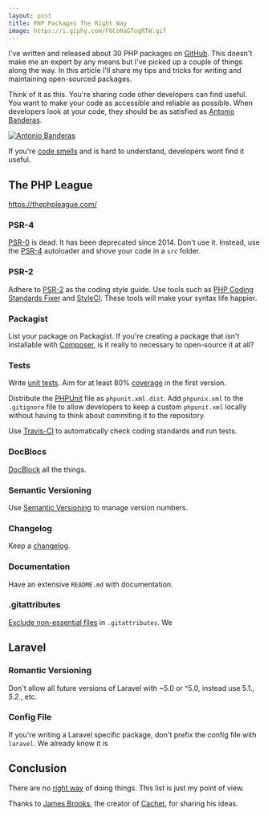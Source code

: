 ```yaml
---
layout: post
title: PHP Packages The Right Way
image: https://i.giphy.com/F6CoHaGTogRTW.gif
---
```


I've written and released about 30 PHP packages on [GitHub](https://github.com). This doesn't make me an expert by any means but I've picked up a couple of things along the way. In this article I'll share my tips and tricks for writing and maintaining open-sourced packages.

Think of it as this. You're sharing code other developers can find useful. You want to make your code as accessible and reliable as possible. When developers look at your code, they should be as satisfied as [Antonio Banderas](https://www.themoviedb.org/person/3131-antonio-banderas).

[![Antonio Banderas](https://i.giphy.com/F6CoHaGTogRTW.gif)](https://www.themoviedb.org/person/3131-antonio-banderas)

If you're [code smells](https://en.m.wikipedia.org/wiki/Code_smell) and is hard to understand, developers wont find it useful. 

## The PHP League

https://thephpleague.com/

### PSR-4

[PSR-0](http://www.php-fig.org/psr/psr-0) is dead. It has been deprecated since 2014. Don't use it. Instead, use the [PSR-4](http://www.php-fig.org/psr/psr-4) autoloader and shove your code in a `src` folder.

### PSR-2

Adhere to [PSR-2](http://www.php-fig.org/psr/psr-2) as the coding style guide. Use tools such as [PHP Coding Standards Fixer](https://github.com/FriendsOfPHP/PHP-CS-Fixer) and [StyleCI](https://styleci.io). These tools will make your syntax life happier.

### Packagist

List your package on Packagist. If you're creating a package that isn't installable with [Composer](https://getcomposer.org), is it really to necessary to open-source it at all?

### Tests

Write [unit tests](https://github.com/sebastianbergmann/phpunit). Aim for at least 80% [coverage](https://codecov.io) in the first version.

Distribute the [PHPUnit](https://github.com/sebastianbergmann/phpunit) file as `phpunit.xml.dist`. Add `phpunix.xml` to the `.gitignore` file to allow developers to keep a custom `phpunit.xml` locally without having to think about commiting it to the repository.

Use [Travis-CI](https://travis-ci.org) to automatically check coding standards and run tests.

### DocBlocs

[DocBlock](https://www.phpdoc.org/docs/latest/references/phpdoc/index.html) all the things.

### Semantic Versioning

Use [Semantic Versioning](http://semver.org) to manage version numbers.

### Changelog

Keep a [changelog](http://keepachangelog.com/en).

### Documentation

Have an extensive `README.md` with documentation.

### .gitattributes

[Exclude non-essential files](https://www.reddit.com/r/PHP/comments/2jzp6k/i_dont_need_your_tests_in_my_production/) in `.gitattributes`. We 

## Laravel

### Romantic Versioning

Don't allow all future versions of Laravel with ~5.0 or ^5.0, instead use 5.1.*, 5.2.*, etc.

### Config File

If you're writing a Laravel specific package, don't prefix the config file with `laravel`. We already know it is 


## Conclusion

There are no [right way](http://www.phptherightway.com) of doing things. This list is just my point of view.

Thanks to [James Brooks](https://github.com/jbrooksuk), the creator of [Cachet](https://cachethq.io), for sharing his ideas.

